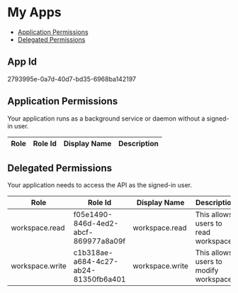 # My Apps
- [Application Permissions](#application-permissions)
- [Delegated Permissions](#delegated-permissions)

## App Id
2793995e-0a7d-40d7-bd35-6968ba142197

## Application Permissions
Your application runs as a background service or daemon without a signed-in user.

| Role | Role Id | Display Name | Description |
|---|---|---|---|

## Delegated Permissions
Your application needs to access the API as the signed-in user. 

| Role | Role Id | Display Name | Description |
|---|---|---|---|
| workspace.read | f05e1490-846d-4ed2-abcf-869977a8a09f | workspace.read | This allows users to read workspaces |
| workspace.write | c1b318ae-a684-4c27-ab24-81350fb6a401 | workspace.write | This allows users to modify workspaces |

